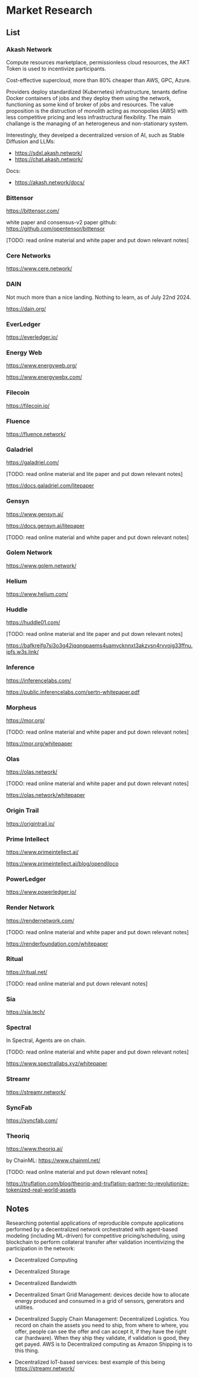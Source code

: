 # Market Research

## List

### Akash Network

Compute resources marketplace, permissionless cloud resources, the AKT Token is used to incentivize participants.

Cost-effective supercloud, more than 80% cheaper than AWS, GPC, Azure.

Providers deploy standardized (Kubernetes) infrastructure, tenants define Docker containers of jobs and they deploy them using the network, functioning as some kind of broker of jobs and resources. The value proposition is the distruction of monolith acting as monopolies (AWS) with less competitive pricing and less infrastructural flexibility. The main challange is the managing of an heterogeneus and non-stationary system.

Interestingly, they develped a decentralized version of AI, such as Stable Diffusion and LLMs:

- https://sdxl.akash.network/
- https://chat.akash.network/


Docs:
- https://akash.network/docs/


### Bittensor

https://bittensor.com/ 

white paper and consensus-v2 paper
github: https://github.com/opentensor/bittensor

[TODO: read online material and white paper and put down relevant notes]

### Cere Networks

https://www.cere.network/

### DAIN

Not much more than a nice landing. Nothing to learn, as of July 22nd 2024.

https://dain.org/

### EverLedger

https://everledger.io/

### Energy Web

https://www.energyweb.org/

https://www.energywebx.com/

### Filecoin

https://filecoin.io/

### Fluence

https://fluence.network/

### Galadriel

https://galadriel.com/

[TODO: read online material and lite paper and put down relevant notes]

https://docs.galadriel.com/litepaper

### Gensyn

https://www.gensyn.ai/

https://docs.gensyn.ai/litepaper

[TODO: read online material and white paper and put down relevant notes]

### Golem Network

https://www.golem.network/

### Helium

https://www.helium.com/

### Huddle

https://huddle01.com/

[TODO: read online material and lite paper and put down relevant notes]

https://bafkreifg7si3o3g42jqqngpaems4uamvcknnxt3akzvsn4rvvoig33ffnu.ipfs.w3s.link/

### Inference

https://inferencelabs.com/

https://public.inferencelabs.com/sertn-whitepaper.pdf

### Morpheus

https://mor.org/

[TODO: read online material and white paper and put down relevant notes]

https://mor.org/whitepaper

### Olas

https://olas.network/

[TODO: read online material and white paper and put down relevant notes]

https://olas.network/whitepaper

### Origin Trail

https://origintrail.io/

### Prime Intellect

https://www.primeintellect.ai/

https://www.primeintellect.ai/blog/opendiloco

### PowerLedger

https://www.powerledger.io/

### Render Network

https://rendernetwork.com/

[TODO: read online material and white paper and put down relevant notes]

https://renderfoundation.com/whitepaper

### Ritual

https://ritual.net/

[TODO: read online material and put down relevant notes]

### Sia

https://sia.tech/

### Spectral

In Spectral, Agents are on chain.

[TODO: read online material and white paper and put down relevant notes]

https://www.spectrallabs.xyz/whitepaper

### Streamr

https://streamr.network/

### SyncFab

https://syncfab.com/

### Theoriq

https://www.theoriq.ai/

by ChainML: https://www.chainml.net/

[TODO: read online material and put down relevant notes]

https://truflation.com/blog/theoriq-and-truflation-partner-to-revolutionize-tokenized-real-world-assets

## Notes

Researching potential applications of reproducible compute applications performed by a decentralized network orchestrated with agent-based modeling (including ML-driven) for competitive pricing/scheduling, using blockchain to perform collateral transfer after validation incentivizing the participation in the network:

- Decentralized Computing

- Decentralized Storage

- Decentralized Bandwidth

- Decentralized Smart Grid Management: devices decide how to allocate energy produced and consumed in a grid of sensors, generators and utilities.

- Decentralized Supply Chain Management: Decentralized Logistics. You record on chain the assets you need to ship, from where to where, you offer, people can see the offer and can accept it, if they have the right car (hardware). When they ship they validate, if validation is good, they get payed. AWS is to Decentralized computing as Amazon Shipping is to this thing.

- Decentralized IoT-based services: best example of this being https://streamr.network/
